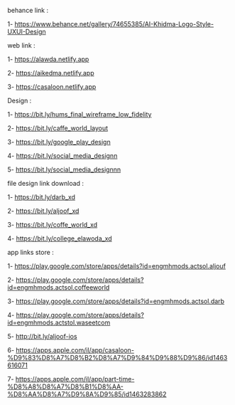 behance link :

1- https://www.behance.net/gallery/74655385/AI-Khidma-Logo-Style-UXUI-Design

web link :

1- https://alawda.netlify.app

2- https://aikedma.netlify.app

3- https://casaloon.netlify.app

Design :

1- https://bit.ly/hums_final_wireframe_low_fidelity

2- https://bit.ly/caffe_world_layout

3- https://bit.ly/google_play_design

4- https://bit.ly/social_media_designn

5- https://bit.ly/social_media_designnn

file design link download :

1- https://bit.ly/darb_xd

2- https://bit.ly/aljoof_xd

3- https://bit.ly/coffe_world_xd

4- https://bit.ly/college_elawoda_xd

app links store :

1- https://play.google.com/store/apps/details?id=engmhmods.actsol.aljouf

2- https://play.google.com/store/apps/details?id=engmhmods.actsol.coffeeworld

3- https://play.google.com/store/apps/details?id=engmhmods.actsol.darb

4- https://play.google.com/store/apps/details?id=engmhmods.actstol.waseetcom

5- http://bit.ly/aljoof-ios

6- https://apps.apple.com/il/app/casaloon-%D9%83%D8%A7%D8%B2%D8%A7%D9%84%D9%88%D9%86/id1463616071

7- https://apps.apple.com/il/app/part-time-%D8%A8%D8%A7%D8%B1%D8%AA-%D8%AA%D8%A7%D9%8A%D9%85/id1463283862

